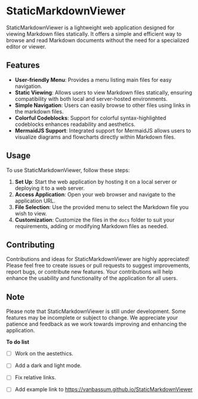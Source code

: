 # StaticMarkdownViewer

StaticMarkdownViewer is a lightweight web application designed for viewing Markdown files statically. It offers a simple and efficient way to browse and read Markdown documents without the need for a specialized editor or viewer.

## Features

- **User-friendly Menu**: Provides a menu listing main files for easy navigation.
- **Static Viewing**: Allows users to view Markdown files statically, ensuring compatibility with both local and server-hosted environments.
- **Simple Navigation**: Users can easily browse to other files using links in the markdown files.
- **Colorful Codeblocks**: Support for colorful syntax-highlighted codeblocks enhances readability and aesthetics.
- **MermaidJS Support**: Integrated support for MermaidJS allows users to visualize diagrams and flowcharts directly within Markdown files.

## Usage

To use StaticMarkdownViewer, follow these steps:

1. **Set Up**: Start the web application by hosting it on a local server or deploying it to a web server.
2. **Access Application**: Open your web browser and navigate to the application URL.
3. **File Selection**: Use the provided menu to select the Markdown file you wish to view.
4. **Customization**: Customize the files in the `docs` folder to suit your requirements, adding or modifying Markdown files as needed.

## Contributing

Contributions and ideas for StaticMarkdownViewer are highly appreciated! Please feel free to create issues or pull requests to suggest improvements, report bugs, or contribute new features. Your contributions will help enhance the usability and functionality of the application for all users.

## Note

Please note that StaticMarkdownViewer is still under development. Some features may be incomplete or subject to change. We appreciate your patience and feedback as we work towards improving and enhancing the application.

**To do list**
- [ ] Work on the aestethics.
- [ ] Add a dark and light mode.
- [ ] Fix relative links.
- [ ] Add example link to https://vanbassum.github.io/StaticMarkdownViewer


